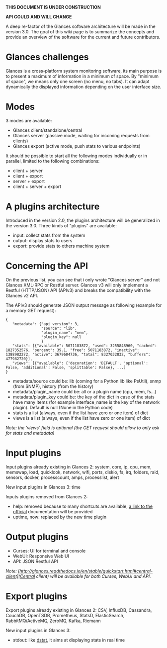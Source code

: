**THIS DOCUMENT IS UNDER CONSTRUCTION**

**API COULD AND WILL CHANGE**


A deep re-factor of the Glances software architecture will be made in the version 3.0. The goal of this wiki page is to summarize the concepts and provide an overview of the software for the current and future contributors.

# Glances challenges

Glances is a cross-platform system monitoring software, its main purpose is to present a maximum of information in a minimum of space. By "minimum of space", we means only one screen (no menu, no tabs). It can adapt dynamically the displayed information depending on the user interface size. 

# Modes

3 modes are available:
- Glances client/standalone/central
- Glances server (passive mode, waiting for incoming requests from clients)
- Glances export (active mode, push stats to various endpoints)

It should be possible to start all the following modes individually or in parallel, limited to the following combinations:

- client + server
- client + export
- server + export
- client + server + export

# A plugins architecture

Introduced in the version 2.0, the plugins architecture will be generalized in the version 3.0. Three kinds of "plugins" are available:

- input: collect stats from the system
- output: display stats to users
- export: provide stats to others machine system

# Concerning the API

On the previous list, you can see that i only wrote "Glances server" and not Glances XML-RPC or Restful server. Glances v3 will only implement a Restful (HTTP/JSON) API (APIv3) and breaks the compatibility with the Glances v2 API.

The APIv3 should generate JSON output message as following (example for a memory GET request):

```
{
   "metadata": {"api_version": 3,
                "source": "lib",
                "plugin_name": "mem",
                "plugin_key": null
                }
   "stats": [{"available": 5071183872, "used": 3255848960, "cached": 1827352576, "percent": 39.1, "free": 5071183872, "inactive": 1388982272, "active": 3679604736, "total": 8327032832, "buffers": 477982720}],
   "views": [{"available": {'decoration': 'DEFAULT', 'optional': False, 'additional': False, 'splittable': False}, ...]
}
```

* metadata/source could be: lib (coming for a Python lib like PsUtil), snmp (from SNMP), history (from the history)
* metadata/plugin_name could be: all or a plugin name (cpu, mem, fs...)
* metadata/plugin_key could be: the key of the dict in case of the stats have many items (for example interface_name is the key of the network plugin). Default is null (None in the Python code)
* stats is a list (always, even if the list have zero or one item) of dict 
* views is a list (always, even if the list have zero or one item) of dict

_Note: the 'views' field is optional (the GET request should allow to only ask for stats and metadata)_

# Input plugins

Input plugins already existing in Glances 2: system, core, ip, cpu, mem, memswap, load, quicklook, network, wifi, ports, diskio, fs, irq, folders, raid, sensors, docker, processcount, amps, processlist, alert

New input plugins in Glances 3: time

Inputs plugins removed from Glances 2: 
* help: removed because to many shortcuts are available, [a link to the official](http://glances.readthedocs.io/en/stable/cmds.html#interactive-commands) documentation will be provided 
* uptime, now: replaced by the new time plugin

# Output plugins

- Curses: UI for terminal and console
- WebUI: Responsive Web UI
- API: JSON Restful API

_Note: [http://glances.readthedocs.io/en/stable/quickstart.html#central-client](Central client) will be available for both Curses, WebUI and API._

# Export plugins

Export plugins already existing in Glances 2: CSV, InfluxDB, Cassandra, CouchDB, OpenTSDB, Prometheus, StatsD, ElasticSearch, RabbitMQ/ActiveMQ, ZeroMQ, Kafka, Riemann

New input plugins in Glances 3:
- stdout: like [dstat](http://dag.wiee.rs/home-made/dstat/), it aims at displaying stats in real time